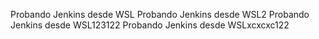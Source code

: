 Probando Jenkins desde WSL
Probando Jenkins desde WSL2
Probando Jenkins desde WSL123122
Probando Jenkins desde WSLxcxcxc122
